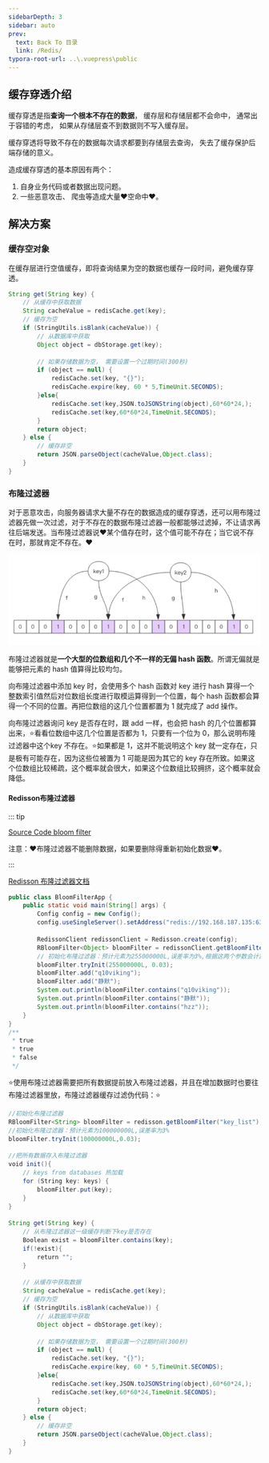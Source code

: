 ```yaml
---
sidebarDepth: 3
sidebar: auto
prev:
  text: Back To 目录
  link: /Redis/
typora-root-url: ..\.vuepress\public
---
```




## 缓存穿透介绍

缓存穿透是指**查询一个根本不存在的数据**， 缓存层和存储层都不会命中， 通常出于容错的考虑， 如果从存储层查不到数据则不写入缓存层。

缓存穿透将导致不存在的数据每次请求都要到存储层去查询， 失去了缓存保护后端存储的意义。

造成缓存穿透的基本原因有两个：

1. 自身业务代码或者数据出现问题。
2. 一些恶意攻击、 爬虫等造成大量❤️空命中❤️。



## 解决方案

### 缓存空对象

在缓存层进行空值缓存，即将查询结果为空的数据也缓存一段时间，避免缓存穿透。

```java
String get(String key) {
    // 从缓存中获取数据
    String cacheValue = redisCache.get(key);
    // 缓存为空
    if (StringUtils.isBlank(cacheValue)) {
        // 从数据库中获取
        Object object = dbStorage.get(key);
        
        // 如果存储数据为空， 需要设置一个过期时间(300秒)
        if (object == null) {
            redisCache.set(key, "{}");
            redisCache.expire(key, 60 * 5,TimeUnit.SECONDS);
        }else{
            redisCache.set(key,JSON.toJSONString(object),60*60*24,);
            redisCache.set(key,60*60*24,TimeUnit.SECONDS);
        }
        return object;
    } else {
        // 缓存非空
        return JSON.parseObject(cacheValue,Object.class);
    }
}
```



### 布隆过滤器

对于恶意攻击，向服务器请求大量不存在的数据造成的缓存穿透，还可以用布隆过滤器先做一次过滤，对于不存在的数据布隆过滤器一般都能够过滤掉，不让请求再往后端发送。当布隆过滤器说❤️某个值存在时，这个值可能不存在；当它说不存在时，那就肯定不存在。❤️



![img](/images/MySQL/81509.png)



布隆过滤器就是**一个大型的位数组和几个不一样的无偏 hash 函数**。所谓无偏就是能够把元素的 hash 值算得比较均匀。

向布隆过滤器中添加 key 时，会使用多个 hash 函数对 key 进行 hash 算得一个整数索引值然后对位数组长度进行取模运算得到一个位置，每个 hash 函数都会算得一个不同的位置。再把位数组的这几个位置都置为 1 就完成了 add 操作。

向布隆过滤器询问 key 是否存在时，跟 add 一样，也会把 hash 的几个位置都算出来，⭐看看位数组中这几个位置是否都为 1，只要有一个位为 0，那么说明布隆过滤器中这个key 不存在。⭐如果都是 1，这并不能说明这个 key 就一定存在，只是极有可能存在，因为这些位被置为 1 可能是因为其它的 key 存在所致。如果这个位数组比较稀疏，这个概率就会很大，如果这个位数组比较拥挤，这个概率就会降低。

#### Redisson布隆过滤器

::: tip

[Source Code bloom filter](https://github.com/Q10Viking/learncode/blob/main/redis/_07_redis_bloomfilter/src/main/java/org/hzz/BloomFilterApp.java)

注意：❤️布隆过滤器不能删除数据，如果要删除得重新初始化数据❤️。

:::

[Redisson 布隆过滤器文档](https://github.com/redisson/redisson/wiki/6.-%E5%88%86%E5%B8%83%E5%BC%8F%E5%AF%B9%E8%B1%A1)

```java
public class BloomFilterApp {
    public static void main(String[] args) {
        Config config = new Config();
        config.useSingleServer().setAddress("redis://192.168.187.135:6379");

        RedissonClient redissonClient = Redisson.create(config);
        RBloomFilter<Object> bloomFilter = redissonClient.getBloomFilter("name_list");
        // 初始化布隆过滤器：预计元素为255000000L,误差率为3%,根据这两个参数会计算出底层的bit数组大小
        bloomFilter.tryInit(255000000L, 0.03);
        bloomFilter.add("q10viking");
        bloomFilter.add("静默");
        System.out.println(bloomFilter.contains("q10viking"));
        System.out.println(bloomFilter.contains("静默"));
        System.out.println(bloomFilter.contains("hzz"));
    }
}
/**
 * true
 * true
 * false
 */
```

⭐使用布隆过滤器需要把所有数据提前放入布隆过滤器，并且在增加数据时也要往布隆过滤器里放，布隆过滤器缓存过滤伪代码：⭐

```java
//初始化布隆过滤器
RBloomFilter<String> bloomFilter = redisson.getBloomFilter("key_list");
//初始化布隆过滤器：预计元素为100000000L,误差率为3%
bloomFilter.tryInit(100000000L,0.03);
        
//把所有数据存入布隆过滤器
void init(){
    // keys from databases 热加载 
    for (String key: keys) {
        bloomFilter.put(key);
    }
}

String get(String key) {
    // 从布隆过滤器这一级缓存判断下key是否存在
    Boolean exist = bloomFilter.contains(key);
    if(!exist){
        return "";
    }
    
    // 从缓存中获取数据
    String cacheValue = redisCache.get(key);
    // 缓存为空
    if (StringUtils.isBlank(cacheValue)) {
        // 从数据库中获取
        Object object = dbStorage.get(key);
        
        // 如果存储数据为空， 需要设置一个过期时间(300秒)
        if (object == null) {
            redisCache.set(key, "{}");
            redisCache.expire(key, 60 * 5,TimeUnit.SECONDS);
        }else{
            redisCache.set(key,JSON.toJSONString(object),60*60*24,);
            redisCache.set(key,60*60*24,TimeUnit.SECONDS);
        }
        return object;
    } else {
        // 缓存非空
        return JSON.parseObject(cacheValue,Object.class);
    }
}
```

